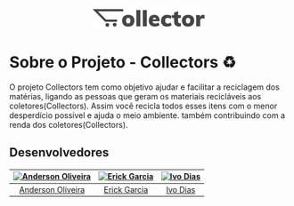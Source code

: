 <div style="text-align:center"><img src="./Collector.Android/Resources/drawable/LogoBanner.png" /></div>


# Sobre o Projeto - Collectors ♻
O projeto Collectors tem como objetivo ajudar e facilitar a reciclagem dos matérias, ligando as pessoas que geram os materiais recicláveis aos coletores(Collectors). Assim você recicla todos esses itens com o menor desperdício possível e ajuda o meio ambiente. também contribuindo com a renda dos  coletores(Collectors).

## Desenvolvedores

| [![Anderson Oliveira](https://github.com/SM4UG.png?size=100)](https://github.com/SM4UG) | [![Erick Garcia](https://github.com/erickrock.png?size=100)](https://github.com/salmanulfarzy) | [![Ivo Dias](https://github.com/IGDEXE.png?size=100)](https://github.com/IGDEXE) | 
| :------------------------------------------------------------------------------------: | :--------------------------------------------------------------------------------------------------: | :-----------------------------------------------------------------------------------: | 
|                     [Anderson Oliveira](https://github.com/SM4UG)                     |                          [Erick Garcia](https://github.com/erickrock)                          |                       [Ivo Dias](https://github.com/maximbaz)                        | 
